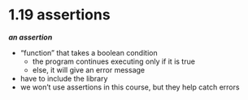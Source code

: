 # 1.19 assertions

***an assertion***

- “function” that takes a boolean condition
    - the program continues executing only if it is true
    - else, it will give an error message
- have to include the <cassert> library
- we won’t use assertions in this course, but they help catch errors